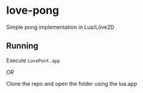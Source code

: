 # love-pong

Simple pong implementation in Lua/Löve2D

## Running

Execute `LovePont.app`

_OR_

Clone the repo and open the folder using the lua.app
